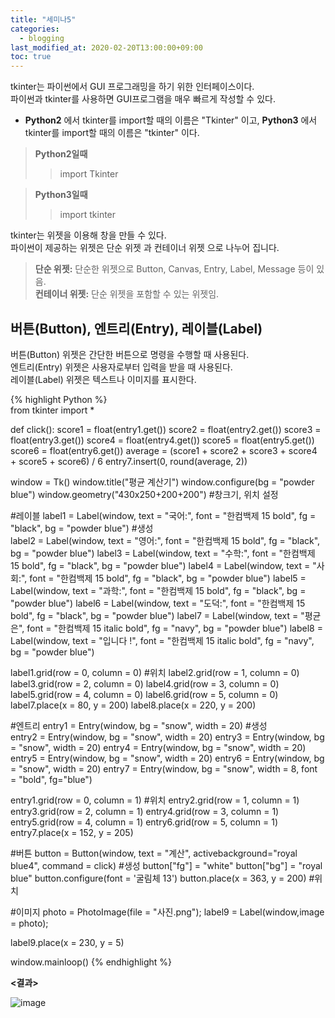 ```yaml
---
title: "세미나5"
categories: 
  - blogging
last_modified_at: 2020-02-20T13:00:00+09:00
toc: true
---
```

tkinter는 파이썬에서 GUI 프로그래밍을 하기 위한 인터페이스이다.  
파이썬과 tkinter를 사용하면 GUI프로그램을 매우 빠르게 작성할 수 있다.  

* **Python2** 에서 tkinter를 import할 때의 이름은 "Tkinter" 이고, **Python3** 에서 tkinter를 import할 때의 이름은 "tkinter" 이다.  

> **Python2일때**
>> import Tkinter

> **Python3일때**
>> import tkinter  

tkinter는 위젯을 이용해 창을 만들 수 있다.  
파이썬이 제공하는 위젯은 단순 위젯 과 컨테이너 위젯 으로 나누어 집니다.  
> **단순 위젯:** 단순한 위젯으로 Button, Canvas, Entry, Label, Message 등이 있음.  
> **컨테이너 위젯:** 단순 위젯을 포함할 수 있는 위젯임.

버튼(Button), 엔트리(Entry), 레이블(Label)
----------------------------------------------
버튼(Button) 위젯은 간단한 버튼으로 명령을 수행할 때 사용된다.  
엔트리(Entry) 위젯은 사용자로부터 입력을 받을 때 사용된다.  
레이블(Label) 위젯은 텍스트나 이미지를 표시한다. 

{% highlight Python %}  
from tkinter import *

def click():
    score1 = float(entry1.get())
    score2 = float(entry2.get())
    score3 = float(entry3.get())
    score4 = float(entry4.get())
    score5 = float(entry5.get())
    score6 = float(entry6.get())
    average = (score1 + score2 + score3 + score4 + score5 + score6) / 6
    entry7.insert(0, round(average, 2))
    
window = Tk()
window.title("평균 계산기")
window.configure(bg = "powder blue")
window.geometry("430x250+200+200")  #창크기, 위치 설정  

#레이블
label1 = Label(window, text = "국어:", font = "한컴백제 15 bold", fg = "black", bg = "powder blue")  #생성  
label2 = Label(window, text = "영어:", font = "한컴백제 15 bold", fg = "black", bg = "powder blue")
label3 = Label(window, text = "수학:", font = "한컴백제 15 bold", fg = "black", bg = "powder blue")
label4 = Label(window, text = "사회:", font = "한컴백제 15 bold", fg = "black", bg = "powder blue")
label5 = Label(window, text = "과학:", font = "한컴백제 15 bold", fg = "black", bg = "powder blue")
label6 = Label(window, text = "도덕:", font = "한컴백제 15 bold", fg = "black", bg = "powder blue")
label7 = Label(window, text = "평균은", font = "한컴백제 15 italic bold", fg = "navy", bg = "powder blue")
label8 = Label(window, text = "입니다 !", font = "한컴백제 15 italic bold", fg = "navy", bg = "powder blue")

label1.grid(row = 0, column = 0)  #위치
label2.grid(row = 1, column = 0)
label3.grid(row = 2, column = 0)
label4.grid(row = 3, column = 0)
label5.grid(row = 4, column = 0)
label6.grid(row = 5, column = 0)
label7.place(x = 80, y = 200)
label8.place(x = 220, y = 200)

#엔트리
entry1 = Entry(window, bg = "snow", width = 20)  #생성  
entry2 = Entry(window, bg = "snow", width = 20)
entry3 = Entry(window, bg = "snow", width = 20)
entry4 = Entry(window, bg = "snow", width = 20)
entry5 = Entry(window, bg = "snow", width = 20)
entry6 = Entry(window, bg = "snow", width = 20)
entry7 = Entry(window, bg = "snow", width = 8, font = "bold", fg="blue")

entry1.grid(row = 0, column = 1)  #위치
entry2.grid(row = 1, column = 1)
entry3.grid(row = 2, column = 1)
entry4.grid(row = 3, column = 1)
entry5.grid(row = 4, column = 1)
entry6.grid(row = 5, column = 1)
entry7.place(x = 152, y = 205)

#버튼
button = Button(window, text = "계산", activebackground="royal blue4", command = click)  #생성
button["fg"] = "white"
button["bg"] = "royal blue"
button.configure(font = '굴림체 13')
button.place(x = 363, y = 200)  #위치

#이미지
photo = PhotoImage(file = "사진.png");
label9 = Label(window,image = photo);
 
label9.place(x = 230, y = 5)

window.mainloop()
{% endhighlight %} 

**<결과>**  

![image](https://user-images.githubusercontent.com/59803206/75124179-d8f07b00-56f0-11ea-8dff-ff694030a5a3.png)






